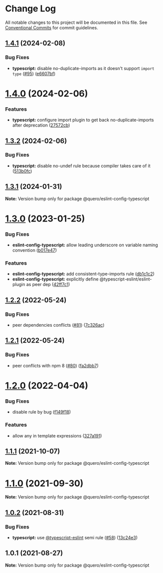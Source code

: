 # Change Log

All notable changes to this project will be documented in this file.
See [Conventional Commits](https://conventionalcommits.org) for commit guidelines.

## [1.4.1](https://github.com/quero-edu/guidelines/compare/@quero/eslint-config-typescript@1.4.0...@quero/eslint-config-typescript@1.4.1) (2024-02-08)


### Bug Fixes

* **typescript:** disable no-duplicate-imports as it doesn't support `import type`  ([#95](https://github.com/quero-edu/guidelines/issues/95)) ([e6607bf](https://github.com/quero-edu/guidelines/commit/e6607bf71ddc8701eb16c487dde84090e3493afc))





# [1.4.0](https://github.com/quero-edu/guidelines/compare/@quero/eslint-config-typescript@1.3.2...@quero/eslint-config-typescript@1.4.0) (2024-02-06)


### Features

* **typescript:** configure import plugin to get back no-duplicate-imports after deprecation ([27572cb](https://github.com/quero-edu/guidelines/commit/27572cbd156099ee0998c4f262ad12034f1c6e26))





## [1.3.2](https://github.com/quero-edu/guidelines/compare/@quero/eslint-config-typescript@1.3.1...@quero/eslint-config-typescript@1.3.2) (2024-02-06)


### Bug Fixes

* **typescript:** disable no-undef rule because compiler takes care of it ([513b0fc](https://github.com/quero-edu/guidelines/commit/513b0fcad6e4bb5c019fbd38e0273132fe31cb0b))





## [1.3.1](https://github.com/quero-edu/guidelines/compare/@quero/eslint-config-typescript@1.3.0...@quero/eslint-config-typescript@1.3.1) (2024-01-31)

**Note:** Version bump only for package @quero/eslint-config-typescript





# [1.3.0](https://github.com/quero-edu/guidelines/compare/@quero/eslint-config-typescript@1.2.2...@quero/eslint-config-typescript@1.3.0) (2023-01-25)


### Bug Fixes

* **eslint-config-typescript:** allow leading underscore on variable naming convention ([b017e47](https://github.com/quero-edu/guidelines/commit/b017e47e9b6f6df3be3fa5ebb595ad89d25541f7))


### Features

* **eslint-config-typescript:** add consistent-type-imports rule ([db1c1c2](https://github.com/quero-edu/guidelines/commit/db1c1c2226b4e61928606b00f6d153cc922d4b92))
* **eslint-config-typescript:** explicitly define @typescript-eslint/eslint-plugin as peer dep ([42ff7c1](https://github.com/quero-edu/guidelines/commit/42ff7c1aad8778b083f05067e5b1bcab26f62ae3))





## [1.2.2](https://github.com/quero-edu/guidelines/compare/@quero/eslint-config-typescript@1.2.1...@quero/eslint-config-typescript@1.2.2) (2022-05-24)


### Bug Fixes

* peer dependencies conflicts ([#81](https://github.com/quero-edu/guidelines/issues/81)) ([7c326ac](https://github.com/quero-edu/guidelines/commit/7c326ac08a2a5de31bcf9a72b0ec9b8dcccaf2e4))





## [1.2.1](https://github.com/quero-edu/guidelines/compare/@quero/eslint-config-typescript@1.2.0...@quero/eslint-config-typescript@1.2.1) (2022-05-24)


### Bug Fixes

* peer conflicts with npm 8 ([#80](https://github.com/quero-edu/guidelines/issues/80)) ([fa2dbb7](https://github.com/quero-edu/guidelines/commit/fa2dbb721c78c9ddb15d059865a6a19b60d844e2))





# [1.2.0](https://github.com/quero-edu/guidelines/compare/@quero/eslint-config-typescript@1.1.1...@quero/eslint-config-typescript@1.2.0) (2022-04-04)


### Bug Fixes

* disable rule by bug ([f149f18](https://github.com/quero-edu/guidelines/commit/f149f185090d15591ebfa3c5fc76f365a806524f))


### Features

* allow any in template expressions ([327a191](https://github.com/quero-edu/guidelines/commit/327a191fdae552d375736ac6a27ecaf22241e2f5))





## [1.1.1](https://github.com/quero-edu/guidelines/compare/@quero/eslint-config-typescript@1.1.0...@quero/eslint-config-typescript@1.1.1) (2021-10-07)

**Note:** Version bump only for package @quero/eslint-config-typescript





# [1.1.0](https://github.com/quero-edu/guidelines/compare/@quero/eslint-config-typescript@1.0.2...@quero/eslint-config-typescript@1.1.0) (2021-09-30)

**Note:** Version bump only for package @quero/eslint-config-typescript





## [1.0.2](https://github.com/quero-edu/guidelines/compare/@quero/eslint-config-typescript@1.0.1...@quero/eslint-config-typescript@1.0.2) (2021-08-31)


### Bug Fixes

* **typescript:** use [@typescript-eslint](https://github.com/typescript-eslint) semi rule ([#58](https://github.com/quero-edu/guidelines/issues/58)) ([13c24e3](https://github.com/quero-edu/guidelines/commit/13c24e359338eb938e09fb2f40b63a3a68624606))





## 1.0.1 (2021-08-27)

**Note:** Version bump only for package @quero/eslint-config-typescript
